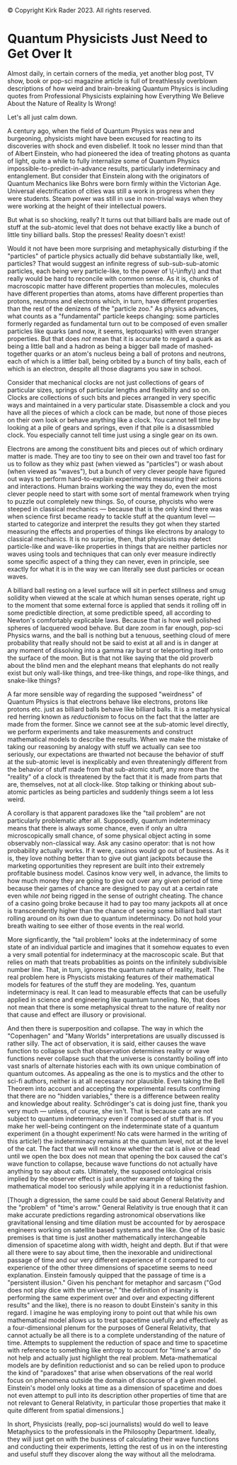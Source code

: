 &copy; Copyright Kirk Rader 2023. All rights reserved.

# Quantum Physicists Just Need to Get Over It

Almost daily, in certain corners of the media, yet another blog post, TV show,
book or pop-sci magazine article is full of breathlessly overblown descriptions
of how weird and brain-breaking Quantum Physics is including quotes from
Professional Physicists explaining how Everything We Believe About the Nature of
Reality Is Wrong!

Let's all just calm down.

A century ago, when the field of Quantum Physics was new and burgeoning,
physicists might have been excused for reacting to its discoveries with shock
and even disbelief. It took no lesser mind than that of Albert Einstein, who had
pioneered the idea of treating photons as quanta of light, quite a while to
fully internalize some of Quantum Physics impossible-to-predict-in-advance
results, particularly indeterminacy and entanglement. But consider that Einstein
along with the originators of Quantum Mechanics like Bohrs were born firmly
within the Victorian Age. Universal electrification of cities was still a work
in progress when they were students. Steam power was still in use in non-trivial
ways when they were working at the height of their intellectual powers.

But what is so shocking, really? It turns out that billiard balls are made out
of stuff at the sub-atomic level that does not behave exactly like a bunch of
little tiny billiard balls. Stop the presses! Reality doesn't exist!

Would it not have been more surprising and metaphysically disturbing if the
"particles" of particle physics actually did behave substantially like, well,
particles? That would suggest an infinite regress of sub-sub-sub-atomic
particles, each being very particle-like, to the power of \\(-\infty\\) and that
really would be hard to reconcile with common sense. As it is, chunks of
macroscopic matter have different properties than molecules, molecules have
different properties than atoms, atoms have different properties than protons,
neutrons and electrons which, in turn, have different properties than the rest
of the denizens of the "particle zoo." As physics advances, what counts as a
"fundamental" particle keeps changing: some particles formerly regarded as
fundamental turn out to be composed of even smaller particles like quarks (and
now, it seems, leptoquarks) with even stranger properties. But that does _not_
mean that it is accurate to regard a quark as being a little ball and a hadron
as being a bigger ball made of mashed-together quarks or an atom's nucleus being
a ball of protons and neutrons, each of which is a littler ball, being orbited
by a bunch of tiny balls, each of which is an electron, despite all those
diagrams you saw in school.

Consider that mechanical clocks are not just collections of gears of particular
sizes, springs of particular lengths and flexibility and so on. Clocks are
collections of such bits and pieces arranged in very specific ways and
maintained in a very particular state. Disassemble a clock and you have all the
pieces of which a clock can be made, but none of those pieces on their own look
or behave anything like a clock. You cannot tell time by looking at a pile of
gears and springs, even if that pile is a disassmbled clock. You especially
cannot tell time just using a single gear on its own.

Electrons are among the constituent bits and pieces out of which ordinary matter
is made. They are too tiny to see on their own and travel too fast for us to
follow as they whiz past (when viewed as "particles") or wash about (when viewed
as "waves"), but a bunch of very clever people have figured out ways to perform
hard-to-explain experiments measuring their actions and interactions. Human
brains working the way they do, even the most clever people need to start with
some sort of mental framework when trying to puzzle out completely new things.
So, of course, phycists who were steeped in classical mechanics &mdash; because
that is the only kind there was when science first became ready to tackle stuff
at the quantum level &mdash; started to categorize and interpret the results
they got when they started measuring the effects and properties of things like
electrons by analogy to classical mechanics. It is no surprise, then, that
physicists may detect particle-like and wave-like properties in things that are
neither particles nor waves using tools and techniques that can only ever
measure indirectly some specific aspect of a thing they can never, even in
principle, see exactly for what it is in the way we can literally see dust
particles or ocean waves.

A billiard ball resting on a level surface will sit in perfect stillness and
smug solidity when viewed at the scale at which human senses operate, right up
to the moment that some external force is applied that sends it rolling off in
some predictible direction, at some predictible speed, all according to Newton's
comfortably explicable laws. Because that is how well polished spheres of
lacquered wood behave. But dare zoom in far enough, pop-sci Physics warns, and
the ball is nothing but a tenuous, seething cloud of mere probability that
really should not be said to exist at all and is in danger at any moment of
dissolving into a gamma ray burst or teleporting itself onto the surface of the
moon. But is that not like saying that the old proverb about the blind men and
the elephant means that elephants do not really exist but only wall-like things,
and tree-like things, and rope-like things, and snake-like things?

A far more sensible way of regarding the supposed "weirdness" of Quantum Physics
is that electrons behave like electrons, protons like protons etc. just as
billiard balls behave like billiard balls. It is a metaphysical red herring
known as _reductionism_ to focus on the fact that the latter are made from the
former. Since we cannot see at the sub-atomic level directly, we perform
experiments and take measurements and construct mathematical models to describe
the results. When we make the mistake of taking our reasoning by analogy with
stuff we actually can see too seriously, our expectations are thwarted not
because the behavior of stuff at the sub-atomic level is inexplicably and even
threateningly different from the behavior of stuff made from that sub-atomic
stuff, any more than the "reality" of a clock is threatened by the fact that it
is made from parts that are, themselves, not at all clock-like. Stop talking or
thinking about sub-atomic particles as being particles and suddenly things seem
a lot less weird.

A corollary is that apparent paradoxes like the "tail problem" are not
particularly problematic after all. Supposedly, quantum indeterminacy means that
there is always some chance, even if only an ultra microscopically small chance,
of some physical object acting in some observably non-classical way. Ask any
casino operator: that is not how probability actually works. If it were, casinos
would go out of business. As it is, they love nothing better than to give out
giant jackpots because the marketing opportunities they represent are built into
their extremely profitable business model. Casinos know very well, in advance,
the limits to how much money they are going to give out over any given period of
time because their games of chance are designed to pay out at a certain rate
even while _not_ being rigged in the sense of outright cheating. The chance of a
casino going broke because it had to pay too many jackpots all at once is
transcendently higher than the chance of seeing some billiard ball start rolling
around on its own due to quantum indeterminacy. Do not hold your breath waiting
to see either of those events in the real world.

More signficantly, the "tail problem" looks at the indeterminacy of some state
of an individual particle and imagines that it somehow equates to even a very
small potential for indeterminacy at the macroscopic scale. But that relies on
math that treats probablities as points on the infinitely subdivisible number
line. That, in turn, ignores the quantum nature of reality, itself. The real
problem here is Physcists mistaking features of their mathematical models for
features of the stuff they are modeling. Yes, quantum indeterminacy is real. It
can lead to measurable effects that can be usefully applied in science and
engineering like quantum tunneling. No, that does not mean that there is some
metaphysical threat to the nature of reality nor that cause and effect are
illusory or provisional.

And then there is superposition and collapse. The way in which the "Copenhagen"
and "Many Worlds" interpretations are usually discussed is rather silly. The act
of observation, it is said, either causes the wave function to collapse such
that observation determines reality or wave functions never collapse such that
the universe is constantly boiling off into vast snarls of alternate histories
each with its own unique combination of quantum outcomes. As appealing as the
one is to mystics and the other to sci-fi authors, neither is at all necessary
nor plausible. Even taking the Bell Theorem into account and accepting the
experimental results confirming that there are no "hidden variables," there is a
difference between reality and knowledge about reality. Schr&ouml;dinger's cat
is doing just fine, thank you very much &mdash; unless, of course, she isn't.
That is because cats are not subject to quantum indeterminacy even if composed
of stuff that is. If you make her well-being contingent on the indeterminate
state of a quantum experiment (in a thought experiment! No cats were harmed in
the writing of this article!) the indeterminacy remains at the quantum level,
not at the level of the cat. The fact that we will not know whether the cat is
alive or dead until we open the box does not mean that opening the box caused
the cat's wave function to collapse, because wave functions do not actually have
anything to say about cats. Ultimately, the supposed ontological crisis implied
by the observer effect is just another example of taking the mathematical model
too seriously while applying it in a reductionist fashion.

[Though a digression, the same could be said about General Relativity and the
"problem" of "time's arrow." General Relativity is true enough that it can make
accurate predictions regarding astronomical observations like gravitational
lensing and time dilation must be accounted for by aerospace engineers working
on satellite based systems and the like. One of its basic premises is that time
is just another mathematically interchangeable dimension of spacetime along with
width, height and depth. But if that were all there were to say about time, then
the inexorable and unidirectional passage of time and our very different
experience of it compared to our experience of the other three dimensions of
spacetime seems to need explanation. Einstein famously quipped that the passage
of time is a "persistent illusion." Given his penchant for metaphor and sarcasm
("God does not play dice with the universe," "the definition of insanity is
performing the same experiment over and over and expecting different results"
and the like), there is no reason to doubt Einstein's sanity in this regard. I
imagine he was employing irony to point out that while his own mathematical
model allows us to treat spacetime usefully and effectively as a
four-dimensional plenum for the purposes of General Relativity, that cannot
actually be all there is to a complete understanding of the nature of time.
Attempts to supplement the reduction of space and time to spacetime with
reference to something like entropy to account for "time's arrow" do not help
and actually just highlight the real problem. Meta-mathematical models are by
definition reductionist and so can be relied upon to produce the kind of
"paradoxes" that arise when observations of the real world focus on phenomena
outside the domain of discourse of a given model. Einstein's model only looks at
time as a dimension of spacetime and does not even attempt to pull into its
description other properties of time that are not relevant to General
Relativity, in particular those properties that make it quite different from
spatial dimensions.]

In short, Physicists (really, pop-sci journalists) would do well to leave
Metaphysics to the professionals in the Philosophy Department. Ideally, they
will just get on with the business of calculating their wave functions and
conducting their experiments, letting the rest of us in on the interesting and
useful stuff they discover along the way without all the melodrama.
